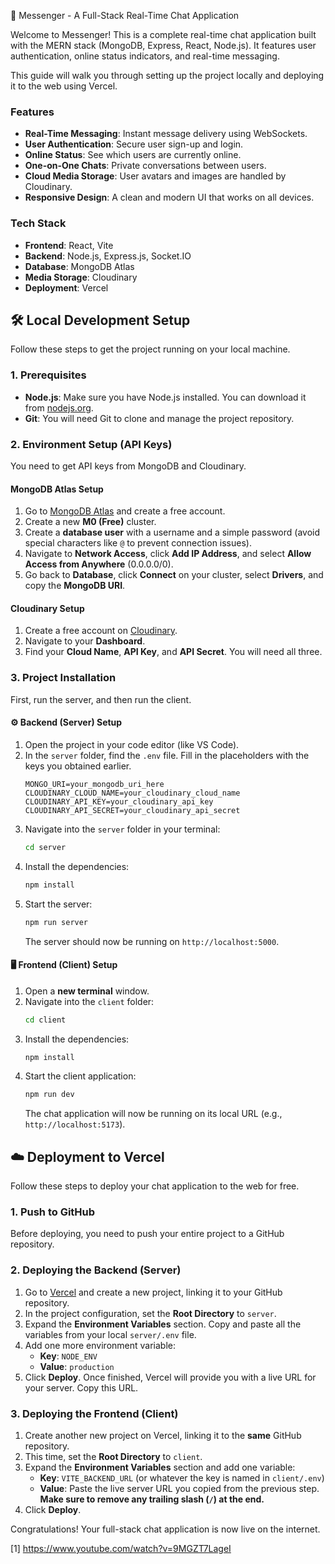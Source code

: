 
🚀 Messenger - A Full-Stack Real-Time Chat Application

Welcome to Messenger! This is a complete real-time chat application built with the MERN stack (MongoDB, Express, React, Node.js). It features user authentication, online status indicators, and real-time messaging.

This guide will walk you through setting up the project locally and deploying it to the web using Vercel.

### **Features**
*   **Real-Time Messaging**: Instant message delivery using WebSockets.
*   **User Authentication**: Secure user sign-up and login.
*   **Online Status**: See which users are currently online.
*   **One-on-One Chats**: Private conversations between users.
*   **Cloud Media Storage**: User avatars and images are handled by Cloudinary.
*   **Responsive Design**: A clean and modern UI that works on all devices.

### **Tech Stack**
*   **Frontend**: React, Vite
*   **Backend**: Node.js, Express.js, Socket.IO
*   **Database**: MongoDB Atlas
*   **Media Storage**: Cloudinary
*   **Deployment**: Vercel

## **🛠️ Local Development Setup**

Follow these steps to get the project running on your local machine.

### **1. Prerequisites**
*   **Node.js**: Make sure you have Node.js installed. You can download it from [nodejs.org](https://nodejs.org/en/download/).
*   **Git**: You will need Git to clone and manage the project repository.

### **2. Environment Setup (API Keys)**
You need to get API keys from MongoDB and Cloudinary.

#### **MongoDB Atlas Setup**
1.  Go to [MongoDB Atlas](https://www.mongodb.com/cloud/atlas/register) and create a free account.
2.  Create a new **M0 (Free)** cluster.
3.  Create a **database user** with a username and a simple password (avoid special characters like `@` to prevent connection issues).
4.  Navigate to **Network Access**, click **Add IP Address**, and select **Allow Access from Anywhere** (0.0.0.0/0).
5.  Go back to **Database**, click **Connect** on your cluster, select **Drivers**, and copy the **MongoDB URI**.

#### **Cloudinary Setup**
1.  Create a free account on [Cloudinary](https://cloudinary.com/users/register_free).
2.  Navigate to your **Dashboard**.
3.  Find your **Cloud Name**, **API Key**, and **API Secret**. You will need all three.

### **3. Project Installation**
First, run the server, and then run the client.

#### **⚙️ Backend (Server) Setup**
1.  Open the project in your code editor (like VS Code).
2.  In the `server` folder, find the `.env` file. Fill in the placeholders with the keys you obtained earlier.
    ```env
    MONGO_URI=your_mongodb_uri_here
    CLOUDINARY_CLOUD_NAME=your_cloudinary_cloud_name
    CLOUDINARY_API_KEY=your_cloudinary_api_key
    CLOUDINARY_API_SECRET=your_cloudinary_api_secret
    ```
3.  Navigate into the `server` folder in your terminal:
    ```bash
    cd server
    ```
4.  Install the dependencies:
    ```bash
    npm install
    ```
5.  Start the server:
    ```bash
    npm run server
    ```
    The server should now be running on `http://localhost:5000`.

#### **🖥️ Frontend (Client) Setup**
1.  Open a **new terminal** window.
2.  Navigate into the `client` folder:
    ```bash
    cd client
    ```
3.  Install the dependencies:
    ```bash
    npm install
    ```
4.  Start the client application:
    ```bash
    npm run dev
    ```
    The chat application will now be running on its local URL (e.g., `http://localhost:5173`).

## **☁️ Deployment to Vercel**

Follow these steps to deploy your chat application to the web for free.

### **1. Push to GitHub**
Before deploying, you need to push your entire project to a GitHub repository.

### **2. Deploying the Backend (Server)**
1.  Go to [Vercel](https://vercel.com) and create a new project, linking it to your GitHub repository.
2.  In the project configuration, set the **Root Directory** to `server`.
3.  Expand the **Environment Variables** section. Copy and paste all the variables from your local `server/.env` file.
4.  Add one more environment variable:
    *   **Key**: `NODE_ENV`
    *   **Value**: `production`
5.  Click **Deploy**. Once finished, Vercel will provide you with a live URL for your server. Copy this URL.

### **3. Deploying the Frontend (Client)**
1.  Create another new project on Vercel, linking it to the **same** GitHub repository.
2.  This time, set the **Root Directory** to `client`.
3.  Expand the **Environment Variables** section and add one variable:
    *   **Key**: `VITE_BACKEND_URL` (or whatever the key is named in `client/.env`)
    *   **Value**: Paste the live server URL you copied from the previous step. **Make sure to remove any trailing slash (`/`) at the end.**
4.  Click **Deploy**.

Congratulations! Your full-stack chat application is now live on the internet.

[1] https://www.youtube.com/watch?v=9MGZT7LageI
